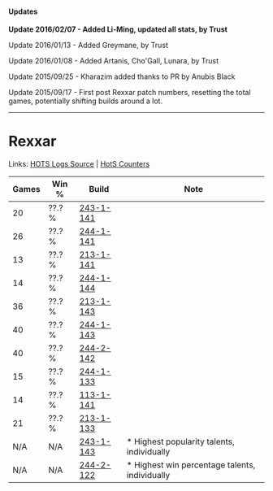 #### Updates
**Update 2016/02/07 - Added Li-Ming, updated all stats, by Trust**

Update 2016/01/13 - Added Greymane, by Trust

Update 2016/01/08 - Added Artanis, Cho'Gall, Lunara, by Trust

Update 2015/09/25 - Kharazim added thanks to PR by Anubis Black

Update 2015/09/17 - First post Rexxar patch numbers, resetting the total games, potentially shifting builds around a lot.

***

# Rexxar

Links: [HOTS Logs Source](https://www.hotslogs.com/Sitewide/HeroDetails?Hero=Rexxar) | [HotS Counters](http://hotscounters.com/#/hero/Rexxar)

Games  | Win %  | Build     | Note
-----  | -----  | -----     | ----
20     | ??.? % | [243-1-141](http://www.heroesfire.com/hots/talent-calculator/rexxar#lQyb) | 
26     | ??.? % | [244-1-141](http://www.heroesfire.com/hots/talent-calculator/rexxar#lTOr) | 
13     | ??.? % | [213-1-141](http://www.heroesfire.com/hots/talent-calculator/rexxar#kHj5) | 
14     | ??.? % | [244-1-144](http://www.heroesfire.com/hots/talent-calculator/rexxar#lTOu) | 
36     | ??.? % | [213-1-143](http://www.heroesfire.com/hots/talent-calculator/rexxar#kHj7) | 
40     | ??.? % | [244-1-143](http://www.heroesfire.com/hots/talent-calculator/rexxar#lTOt) | 
40     | ??.? % | [244-2-142](http://www.heroesfire.com/hots/talent-calculator/rexxar#lTeU) | 
15     | ??.? % | [244-1-133](http://www.heroesfire.com/hots/talent-calculator/rexxar#lTOj) | 
14     | ??.? % | [113-1-141](http://www.heroesfire.com/hots/talent-calculator/rexxar#gTa5) | 
21     | ??.? % | [213-1-133](http://www.heroesfire.com/hots/talent-calculator/rexxar#kHiz) | 
N/A    | N/A    | [243-1-143](http://www.heroesfire.com/hots/talent-calculator/rexxar#lQyd) | * Highest popularity talents, individually
N/A    | N/A    | [244-2-122](http://www.heroesfire.com/hots/talent-calculator/rexxar#lTeA) | * Highest win percentage talents, individually
